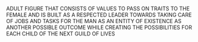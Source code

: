 ADULT FIGURE THAT CONSISTS OF VALUES TO PASS ON TRAITS TO THE FEMALE AND IS BUILT AS A RESPECTED LEADER TOWARDS TAKING CARE OF JOBS AND TASKS FOR THE MAN AS AN ENTITY OF EXISTENCE AS ANOTHER POSSIBLE OUTCOME WHILE CREATING THE POSSIBILITIES FOR EACH CHILD OF THE NEXT GUILD OF LIVES
